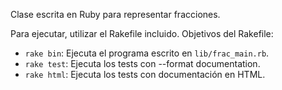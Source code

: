 ﻿Clase escrita en Ruby para representar fracciones.

Para ejecutar, utilizar el Rakefile incluido. Objetivos del Rakefile:

+ `rake bin`: Ejecuta el programa escrito en `lib/frac_main.rb`.
+ `rake test`: Ejecuta los tests con --format documentation.
+ `rake html`: Ejecuta los tests con documentación en HTML.
